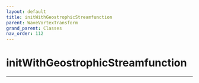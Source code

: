```yaml
---
layout: default
title: initWithGeostrophicStreamfunction
parent: WaveVortexTransform
grand_parent: Classes
nav_order: 112
---
```


#  initWithGeostrophicStreamfunction




---

